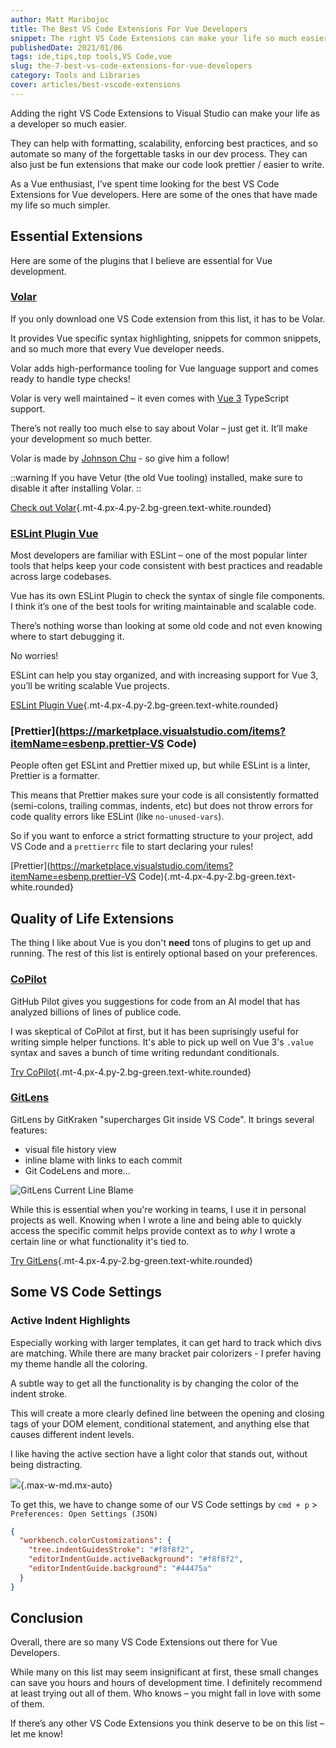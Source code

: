```yaml
---
author: Matt Maribojoc
title: The Best VS Code Extensions For Vue Developers
snippet: The right VS Code Extensions can make your life so much easier - they help with formatting scalability and automating simple tasks in your workflows.
publishedDate: 2021/01/06
tags: ide,tips,top tools,VS Code,vue
slug: the-7-best-vs-code-extensions-for-vue-developers
category: Tools and Libraries
cover: articles/best-vscode-extensions
---
```

Adding the right VS Code Extensions to Visual Studio can make your life as a developer so much easier.

They can help with formatting, scalability, enforcing best practices, and so automate so many of the forgettable tasks in our dev process. They can also just be fun extensions that make our code look prettier / easier to write.

As a Vue enthusiast, I’ve spent time looking for the best VS Code Extensions for Vue developers. Here are some of the ones that have made my life so much simpler.

## Essential Extensions

Here are some of the plugins that I believe are essential for Vue development.



### [Volar](https://github.com/johnsoncodehk/volar)

If you only download one VS Code extension from this list, it has to be Volar.

It provides Vue specific syntax highlighting, snippets for common snippets, and so much more that every Vue developer needs.

Volar adds high-performance tooling for Vue language support and comes ready to handle type checks!

Volar is very well maintained – it even comes with [Vue 3](https://learnvue.co/2020/12/setting-up-your-first-vue3-project-vue-3-0-release/) TypeScript support.

There’s not really too much else to say about Volar – just get it. It’ll make your development so much better.

Volar is made by [Johnson Chu](https://twitter.com/johnsoncodehk) - so give him a follow!

::warning
If you have Vetur (the old Vue tooling) installed, make sure to disable it after installing Volar.
::

[Check out Volar](https://github.com/johnsoncodehk/volar){.mt-4.px-4.py-2.bg-green.text-white.rounded}

### [ESLint Plugin Vue](https://eslint.vuejs.org/)

Most developers are familiar with ESLint – one of the most popular linter tools that helps keep your code consistent with best practices and readable across large codebases.

Vue has its own ESLint Plugin to check the syntax of single file components. I think it’s one of the best tools for writing maintainable and scalable code.

There’s nothing worse than looking at some old code and not even knowing where to start debugging it.

No worries!

ESLint can help you stay organized, and with increasing support for Vue 3, you’ll be writing scalable Vue projects.

[ESLint Plugin Vue](https://eslint.vuejs.org/){.mt-4.px-4.py-2.bg-green.text-white.rounded}

### [Prettier](<https://marketplace.visualstudio.com/items?itemName=esbenp.prettier-VS> Code)

People often get ESLint and Prettier mixed up, but while ESLint is a linter, Prettier is a formatter.

This means that Prettier makes sure your code is all consistently formatted (semi-colons, trailing commas, indents, etc) but does not throw errors for code quality errors like ESLint (like `no-unused-vars`).

So if you want to enforce a strict formatting structure to your project, add VS Code and a `prettierrc` file to start declaring your rules!

[Prettier](<https://marketplace.visualstudio.com/items?itemName=esbenp.prettier-VS> Code){.mt-4.px-4.py-2.bg-green.text-white.rounded}

## Quality of Life Extensions

The thing I like about Vue is you don't __need__ tons of plugins to get up and running. The rest of this list is entirely optional based on your preferences.

### [CoPilot](https://copilot.github.com/)

GitHub Pilot gives you suggestions for code from an AI model that has analyzed billions of lines of publice code.

I was skeptical of CoPilot at first, but it has been suprisingly useful for writing simple helper functions. It's able to pick up well on Vue 3's `.value` syntax and saves a bunch of time writing redundant conditionals.

[Try CoPilot](https://copilot.github.com/){.mt-4.px-4.py-2.bg-green.text-white.rounded}

### [GitLens](https://marketplace.visualstudio.com/items?itemName=eamodio.gitlens)

GitLens by GitKraken "supercharges Git inside VS Code". It brings several features:

- visual file history view
- inline blame with links to each commit
- Git CodeLens and more...

![GitLens Current Line Blame](https://raw.githubusercontent.com/gitkraken/vscode-gitlens/main/images/docs/current-line-blame.png)

While this is essential when you're working in teams, I use it in personal projects as well. Knowing when I wrote a line and being able to quickly access the specific commit helps provide context as to _why_ I wrote a certain line or what functionality it's tied to.

[Try GitLens](https://marketplace.visualstudio.com/items?itemName=eamodio.gitlens){.mt-4.px-4.py-2.bg-green.text-white.rounded}

## Some VS Code Settings

### Active Indent Highlights

Especially working with larger templates, it can get hard to track which divs are matching. While there are many bracket pair colorizers - I prefer having my theme handle all the coloring.

A subtle way to get all the functionality is by changing the color of the indent stroke.  

This will create a more clearly defined line between the opening and closing tags of your DOM element, conditional statement, and anything else that causes different indent levels.

I like having the active section have a light color that stands out, without being distracting.

![](/img/articles/active-indent-highlights.png){.max-w-md.mx-auto}

To get this, we have to change some of our VS Code settings by `cmd + p` > `Preferences: Open Settings (JSON)`

```json [settings.json]
{
  "workbench.colorCustomizations": {
    "tree.indentGuidesStroke": "#f8f8f2",
    "editorIndentGuide.activeBackground": "#f8f8f2",
    "editorIndentGuide.background": "#44475a"
  }
}
```

## Conclusion

Overall, there are so many VS Code Extensions out there for Vue Developers.

While many on this list may seem insignificant at first, these small changes can save you hours and hours of development time. I definitely recommend at least trying out all of them. Who knows – you might fall in love with some of them.

If there’s any other VS Code Extensions you think deserve to be on this list – let me know!
